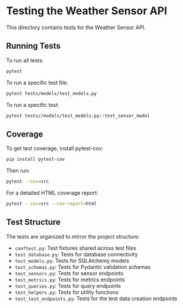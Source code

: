 # Testing the Weather Sensor API

This directory contains tests for the Weather Sensor API.

## Running Tests

To run all tests:

```bash
pytest
```

To run a specific test file:

```bash
pytest tests/models/test_models.py
```

To run a specific test:

```bash
pytest tests//models/test_models.py::test_sensor_model
```

## Coverage

To get test coverage, install pytest-cov:

```bash
pip install pytest-cov
```

Then run:

```bash
pytest --cov=src
```

For a detailed HTML coverage report:

```bash
pytest --cov=src --cov-report=html
```

## Test Structure

The tests are organized to mirror the project structure:

- `conftest.py`: Test fixtures shared across test files
- `test_database.py`: Tests for database connectivity
- `test_models.py`: Tests for SQLAlchemy models
- `test_schemas.py`: Tests for Pydantic validation schemas
- `test_sensors.py`: Tests for sensor endpoints
- `test_metrics.py`: Tests for metrics endpoints
- `test_queries.py`: Tests for query endpoints
- `test_helpers.py`: Tests for utility functions
- `test_test_endpoints.py`: Tests for the test data creation endpoints